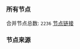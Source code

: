 ### 所有节点
合并节点总数: `2236`
[节点链接](https://raw.githubusercontent.com/rzhy1/11/master/sub/sub_merge_base64.txt)

### 节点来源